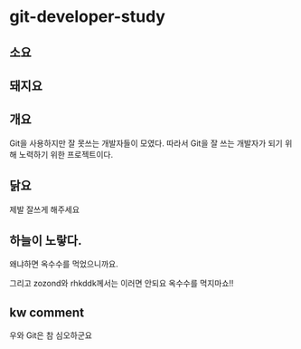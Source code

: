 # git-developer-study

## 소요

## 돼지요
## 개요

Git을 사용하지만 잘 못쓰는 개발자들이 모였다.
따라서 Git을 잘 쓰는 개발자가 되기 위해 노력하기 위한 프로젝트이다.

## 닭요
제발 잘쓰게 해주세요



## 하늘이 노랗다.  
왜냐하면 옥수수를 먹었으니까요.

그리고 zozond와 rhkddk께서는 이러면 안되요
옥수수를 먹지마쇼!!




## kw comment

우와 Git은 참 심오하군요

